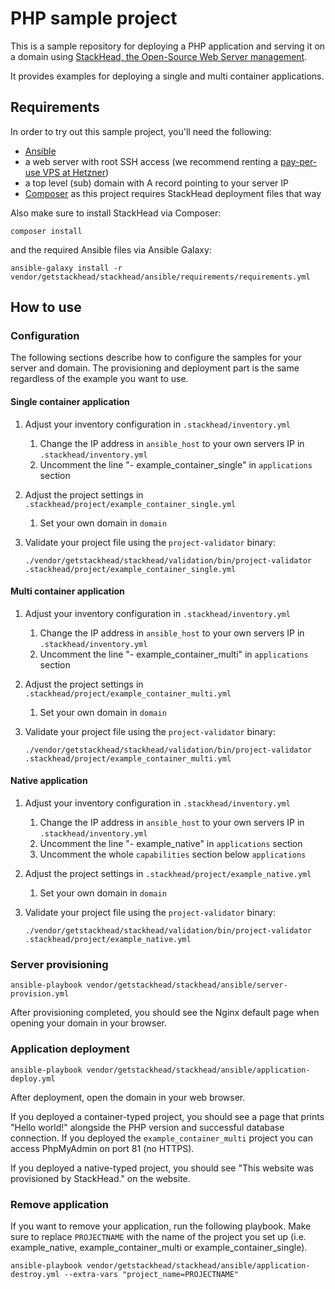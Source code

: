 # PHP sample project

This is a sample repository for deploying a PHP application and serving it on a domain using [StackHead, the Open-Source Web Server management](https://github.com/getstackhead/deployment).

It provides examples for deploying a single and multi container applications.

## Requirements

In order to try out this sample project, you'll need the following:

* [Ansible](https://docs.ansible.com/ansible/latest/installation_guide/intro_installation.html)
* a web server with root SSH access (we recommend renting a [pay-per-use VPS at Hetzner](https://www.hetzner.com/cloud))
* a top level (sub) domain with A record pointing to your server IP
* [Composer](https://getcomposer.org) as this project requires StackHead deployment files that way

Also make sure to install StackHead via Composer:
```shell script
composer install
```

and the required Ansible files via Ansible Galaxy:
```shell script
ansible-galaxy install -r vendor/getstackhead/stackhead/ansible/requirements/requirements.yml
```

## How to use

### Configuration

The following sections describe how to configure the samples for your server and domain.
The provisioning and deployment part is the same regardless of the example you want to use.

#### Single container application

1. Adjust your inventory configuration in `.stackhead/inventory.yml`
   1. Change the IP address in `ansible_host` to your own servers IP in `.stackhead/inventory.yml`
   2. Uncomment the line "- example_container_single" in `applications` section

2. Adjust the project settings in `.stackhead/project/example_container_single.yml`
   1. Set your own domain in `domain`

3. Validate your project file using the `project-validator` binary: 
   ```shell script
   ./vendor/getstackhead/stackhead/validation/bin/project-validator .stackhead/project/example_container_single.yml
   ```

#### Multi container application

1. Adjust your inventory configuration in `.stackhead/inventory.yml`
   1. Change the IP address in `ansible_host` to your own servers IP in `.stackhead/inventory.yml`
   2. Uncomment the line "- example_container_multi" in `applications` section

2. Adjust the project settings in `.stackhead/project/example_container_multi.yml`
   1. Set your own domain in `domain`

3. Validate your project file using the `project-validator` binary: 
   ```shell script
   ./vendor/getstackhead/stackhead/validation/bin/project-validator .stackhead/project/example_container_multi.yml
   ```

#### Native application

1. Adjust your inventory configuration in `.stackhead/inventory.yml`
   1. Change the IP address in `ansible_host` to your own servers IP in `.stackhead/inventory.yml`
   2. Uncomment the line "- example_native" in `applications` section
   3. Uncomment the whole `capabilities` section below `applications`

2. Adjust the project settings in `.stackhead/project/example_native.yml`
   1. Set your own domain in `domain`

3. Validate your project file using the `project-validator` binary: 
   ```shell script
   ./vendor/getstackhead/stackhead/validation/bin/project-validator .stackhead/project/example_native.yml
   ```

### Server provisioning

```shell script
ansible-playbook vendor/getstackhead/stackhead/ansible/server-provision.yml
```

After provisioning completed, you should see the Nginx default page when opening your domain in your browser.

### Application deployment

```shell script
ansible-playbook vendor/getstackhead/stackhead/ansible/application-deploy.yml
```

After deployment, open the domain in your web browser.

If you deployed a container-typed project, you should see a page that prints "Hello world!" alongside the PHP version and successful database connection.
If you deployed the `example_container_multi` project you can access PhpMyAdmin on port 81 (no HTTPS).

If you deployed a native-typed project, you should see "This website was provisioned by StackHead." on the website.

### Remove application

If you want to remove your application, run the following playbook.
Make sure to replace `PROJECTNAME` with the name of the project you set up (i.e. example_native, example_container_multi or example_container_single).

```shell script
ansible-playbook vendor/getstackhead/stackhead/ansible/application-destroy.yml --extra-vars "project_name=PROJECTNAME"
```